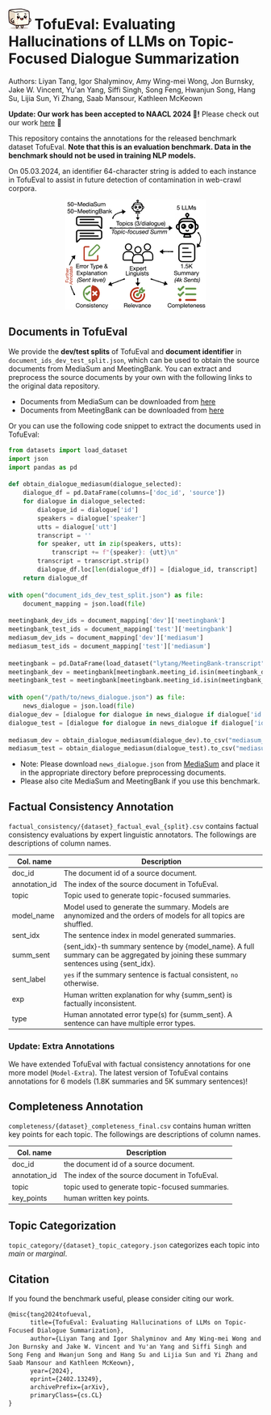# <img src="images/tofu-logo.png" alt="Local Image" width="45"> TofuEval: Evaluating Hallucinations of LLMs on Topic-Focused Dialogue Summarization

Authors: Liyan Tang, Igor Shalyminov, Amy Wing-mei Wong, Jon Burnsky, Jake W. Vincent, Yu'an Yang, Siffi Singh, Song Feng, Hwanjun Song, Hang Su, Lijia Sun, Yi Zhang, Saab Mansour, Kathleen McKeown

**Update: Our work has been accepted to NAACL 2024 🎉!**
Please check out our work [here](https://arxiv.org/pdf/2402.13249.pdf) 📃

This repository contains the annotations for the released benchmark dataset TofuEval. **Note that this is an evaluation benchmark. Data in the benchmark should not be used in training NLP models.**

On 05.03.2024, an identifier 64-character string is added to each instance in TofuEval to assist in future detection of contamination in web-crawl corpora.

<p align="center">
    <img src="./images/tofueval_main.png" width="280">
</p>


## Documents in TofuEval

We provide the **dev/test splits** of TofuEval and **document identifier** in `document_ids_dev_test_split.json`, which can be used to obtain the source documents from MediaSum and MeetingBank. You can extract and preprocess the source documents by your own with the following links to the original data repository.

* Documents from MediaSum can be downloaded from [here](https://github.com/zcgzcgzcg1/MediaSum)
* Documents from MeetingBank can be downloaded from [here](https://meetingbank.github.io)

Or you can use the following code snippet to extract the documents used in TofuEval:

```python
from datasets import load_dataset
import json
import pandas as pd

def obtain_dialogue_mediasum(dialogue_selected):
    dialogue_df = pd.DataFrame(columns=['doc_id', 'source'])
    for dialogue in dialogue_selected:
        dialogue_id = dialogue['id']
        speakers = dialogue['speaker']
        utts = dialogue['utt']
        transcript = ''
        for speaker, utt in zip(speakers, utts):
            transcript += f"{speaker}: {utt}\n"
        transcript = transcript.strip()
        dialogue_df.loc[len(dialogue_df)] = [dialogue_id, transcript]
    return dialogue_df

with open("document_ids_dev_test_split.json") as file:
    document_mapping = json.load(file)

meetingbank_dev_ids = document_mapping['dev']['meetingbank']
meetingbank_test_ids = document_mapping['test']['meetingbank']
mediasum_dev_ids = document_mapping['dev']['mediasum']
mediasum_test_ids = document_mapping['test']['mediasum']

meetingbank = pd.DataFrame(load_dataset("lytang/MeetingBank-transcript")['test'])
meetingbank_dev = meetingbank[meetingbank.meeting_id.isin(meetingbank_dev_ids)][['meeting_id', 'source']].reset_index(drop=True).to_csv("meetingbank_dev_doc.csv", index=False)
meetingbank_test = meetingbank[meetingbank.meeting_id.isin(meetingbank_test_ids)][['meeting_id', 'source']].reset_index(drop=True).to_csv("meetingbank_test_doc.csv", index=False)

with open("/path/to/news_dialogue.json") as file:
    news_dialogue = json.load(file)
dialogue_dev = [dialogue for dialogue in news_dialogue if dialogue['id'] in mediasum_dev_ids]
dialogue_test = [dialogue for dialogue in news_dialogue if dialogue['id'] in mediasum_test_ids]

mediasum_dev = obtain_dialogue_mediasum(dialogue_dev).to_csv("mediasum_dev_doc.csv", index=False)
mediasum_test = obtain_dialogue_mediasum(dialogue_test).to_csv("mediasum_test_doc.csv", index=False)
```
* Note: Please download `news_dialogue.json` from [MediaSum](https://github.com/zcgzcgzcg1/MediaSum) and place it in the appropriate directory before preprocessing documents.
* Please also cite MediaSum and MeetingBank if you use this benchmark.

## Factual Consistency Annotation
`factual_consistency/{dataset}_factual_eval_{split}.csv` contains factual consistency evaluations by expert linguistic annotators. The followings are descriptions of column names.

|Col. name | Description |
|--|--|
|doc_id|The document id of a source document.|
|annotation_id | The index of the source document in TofuEval. |
|topic| Topic used to generate topic-focused summaries.|
|model_name| Model used to generate the summary. Models are anynomized and the orders of models for all topics are shuffled.|
|sent_idx|The sentence index in model generated summaries. |
|summ_sent| {sent_idx}-th summary sentence by {model_name}. A full summary can be aggregated by joining these summary sentences using {sent_idx}.|
|sent_label| `yes` if the summary sentence is factual consistent, `no` otherwise.|
|exp| Human written explanation for why {summ_sent} is factually inconsistent.|
|type| Human annotated error type(s) for {summ_sent}. A sentence can have multiple error types.|

### Update: Extra Annotations

We have extended TofuEval with factual consistency annotations for one more model (`Model-Extra`). The latest version of TofuEval contains annotations for 6 models (1.8K summaries and 5K summary sentences)!

## Completeness Annotation
`completeness/{dataset}_completeness_final.csv` contains human written key points for each topic. The followings are descriptions of column names.

|Col. name | Description |
|--|--|
|doc_id|the document id of a source document.|
|annotation_id | The index of the source document in TofuEval. |
|topic| topic used to generate topic-focused summaries.|
|key_points| human written key points.|

## Topic Categorization

`topic_category/{dataset}_topic_category.json` categorizes each topic into *main* or *marginal*.

## Citation

If you found the benchmark useful, please consider citing our work.
```{bibtex}
@misc{tang2024tofueval,
      title={TofuEval: Evaluating Hallucinations of LLMs on Topic-Focused Dialogue Summarization}, 
      author={Liyan Tang and Igor Shalyminov and Amy Wing-mei Wong and Jon Burnsky and Jake W. Vincent and Yu'an Yang and Siffi Singh and Song Feng and Hwanjun Song and Hang Su and Lijia Sun and Yi Zhang and Saab Mansour and Kathleen McKeown},
      year={2024},
      eprint={2402.13249},
      archivePrefix={arXiv},
      primaryClass={cs.CL}
}
```